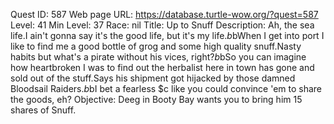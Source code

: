 Quest ID: 587
Web page URL: https://database.turtle-wow.org/?quest=587
Level: 41
Min Level: 37
Race: nil
Title: Up to Snuff
Description: Ah, the sea life.I ain't gonna say it's the good life, but it's my life.$b$bWhen I get into port I like to find me a good bottle of grog and some high quality snuff.Nasty habits but what's a pirate without his vices, right?$b$bSo you can imagine how heartbroken I was to find out the herbalist here in town has gone and sold out of the stuff.Says his shipment got hijacked by those damned Bloodsail Raiders.$b$bI bet a fearless $c like you could convince 'em to share the goods, eh?
Objective: Deeg in Booty Bay wants you to bring him 15 shares of Snuff.
